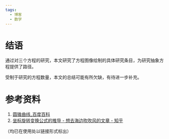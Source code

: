 ```yaml
---
tags:
  - 博客
  - 数学
---
```

# 结语

通过对三个方程的研究，本文研究了方程图像绘制的具体研究条目，为研究抽象方程提供了路径。

受制于研究的方程数量，本文的总结可能有所欠缺，有待进一步补充。

# 参考资料

1. [圆锥曲线_百度百科](https://baike.baidu.com/item/%E5%9C%86%E9%94%A5%E6%9B%B2%E7%BA%BF/6691222?fr=ge_ala)
2. [坐标旋转变换公式的推导 - 想去海边吹吹风的文章 - 知乎](https://zhuanlan.zhihu.com/p/631899064)

（均已在使用处以链接形式标出）